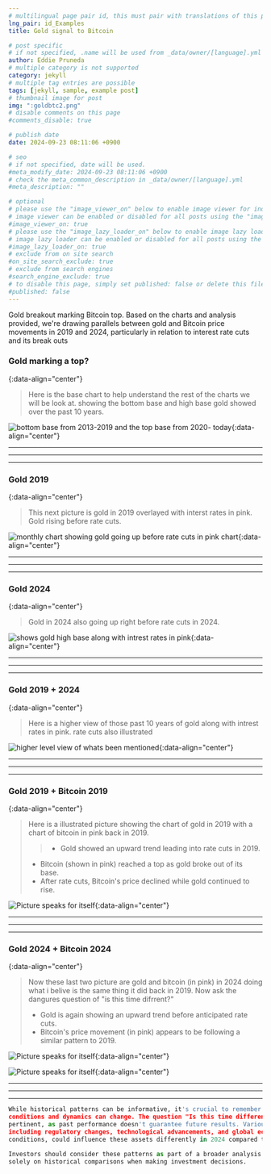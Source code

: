 ```yaml
---
# multilingual page pair id, this must pair with translations of this page. (This name must be unique)
lng_pair: id_Examples
title: Gold signal to Bitcoin 

# post specific
# if not specified, .name will be used from _data/owner/[language].yml
author: Eddie Pruneda
# multiple category is not supported
category: jekyll
# multiple tag entries are possible
tags: [jekyll, sample, example post]
# thumbnail image for post
img: ":goldbtc2.png"
# disable comments on this page
#comments_disable: true

# publish date
date: 2024-09-23 08:11:06 +0900

# seo
# if not specified, date will be used.
#meta_modify_date: 2024-09-23 08:11:06 +0900
# check the meta_common_description in _data/owner/[language].yml
#meta_description: ""

# optional
# please use the "image_viewer_on" below to enable image viewer for individual pages or posts (_posts/ or [language]/_posts folders).
# image viewer can be enabled or disabled for all posts using the "image_viewer_posts: true" setting in _data/conf/main.yml.
#image_viewer_on: true
# please use the "image_lazy_loader_on" below to enable image lazy loader for individual pages or posts (_posts/ or [language]/_posts folders).
# image lazy loader can be enabled or disabled for all posts using the "image_lazy_loader_posts: true" setting in _data/conf/main.yml.
#image_lazy_loader_on: true
# exclude from on site search
#on_site_search_exclude: true
# exclude from search engines
#search_engine_exclude: true
# to disable this page, simply set published: false or delete this file
#published: false
---
```


<!-- outline-start -->

Gold breakout marking Bitcoin top. Based on the charts and analysis provided, we're drawing parallels between gold and Bitcoin price movements in 2019 and 2024, particularly in relation to interest rate cuts and its break outs

<!-- outline-end -->

###  Gold marking a top?
{:data-align="center"}

>Here is the base chart to help understand the rest of the charts we will be look at. showing the bottom base and high base gold showed over the past 10 years. 

![bottom base from 2013-2019 and the top base from 2020- today ](:past.png){:data-align="center"}

***
***
***

###  Gold 2019 
{:data-align="center"}

>This next picture is gold in 2019 overlayed with interst rates in pink. Gold rising before rate cuts. 


![monthly chart showing gold going up before rate cuts in pink chart](:gold2019.png){:data-align="center"}

***
***
***

###  Gold 2024
{:data-align="center"}

>Gold in 2024 also going up right before rate cuts in 2024. 

![shows gold high base along with intrest rates in pink](:Gold2024.png){:data-align="center"}

***
***
***

###  Gold 2019 + 2024
{:data-align="center"}

>Here is a higher view of those past 10 years of gold along with intrest rates in pink. rate cuts also illustrated

![higher level view of whats been mentioned ](:gold1924.png){:data-align="center"}

***
***
***

###  Gold 2019 + Bitcoin 2019
{:data-align="center"}

>Here is a illustrated picture showing the chart of gold in 2019 with a chart of bitcoin in pink back in 2019.
>>- Gold showed an upward trend leading into rate cuts in 2019.
>- Bitcoin (shown in pink) reached a top as gold broke out of its base.
>- After rate cuts, Bitcoin's price declined while gold continued to rise.

![Picture speaks for itself](:goldbtc.png){:data-align="center"}

***
***
***

###  Gold 2024 + Bitcoin 2024
{:data-align="center"}

>Now these last two picture are gold and bitcoin (in pink) in 2024 doing what i belive is the same thing it did back in 2019. Now ask the dangures question of "is this time difrrent?"
>- Gold is again showing an upward trend before anticipated rate cuts.
>- Bitcoin's price movement (in pink) appears to be following a similar pattern to 2019.


![Picture speaks for itself](:goldbtc2.png){:data-align="center"}

![Picture speaks for itself](:goldbtc3.png){:data-align="center"}

***
***
***

```python
While historical patterns can be informative, it's crucial to remember that market
conditions and dynamics can change. The question "Is this time different?" is indeed
pertinent, as past performance doesn't guarantee future results. Various factors,
including regulatory changes, technological advancements, and global economic
conditions, could influence these assets differently in 2024 compared to 2019.

Investors should consider these patterns as part of a broader analysis and not rely
solely on historical comparisons when making investment decisions.
```
